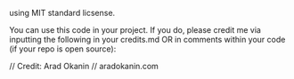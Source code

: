 using MIT standard licsense.

You can use this code in your project. If you do, please credit me via inputting the following in your credits.md OR in comments within your code (if your repo is open source):

// Credit: Arad Okanin
// aradokanin.com
